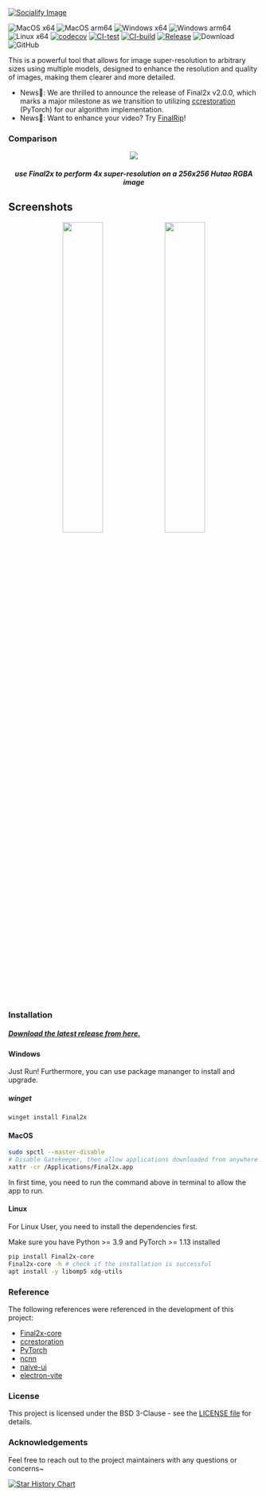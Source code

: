 <a href="https://socialify.git.ci/Tohrusky/Final2x/image?description=1&forks=1&issues=1&language=1&logo=https%3A%2F%2Fraw.githubusercontent.com%2FTohrusky%2FTohrusky%2Fmain%2Ficon%2Flogo.png&name=1&pattern=Circuit%20Board&pulls=1&stargazers=1&theme=Light">
  <picture>
    <source media="(prefers-color-scheme: dark)" srcset="https://socialify.git.ci/Tohrusky/Final2x/image?description=1&forks=1&issues=1&language=1&logo=https%3A%2F%2Fraw.githubusercontent.com%2FTohrusky%2FTohrusky%2Fmain%2Ficon%2Flogo-dark.png&name=1&pattern=Circuit%20Board&pulls=1&stargazers=1&theme=Dark" />
    <source media="(prefers-color-scheme: light)" srcset="https://socialify.git.ci/Tohrusky/Final2x/image?description=1&forks=1&issues=1&language=1&logo=https%3A%2F%2Fraw.githubusercontent.com%2FTohrusky%2FTohrusky%2Fmain%2Ficon%2Flogo.png&name=1&pattern=Circuit%20Board&pulls=1&stargazers=1&theme=Light" />
    <img alt="Socialify Image" src="https://socialify.git.ci/Tohrusky/Final2x/image?description=1&forks=1&issues=1&language=1&logo=https%3A%2F%2Fraw.githubusercontent.com%2FTohrusky%2FTohrusky%2Fmain%2Ficon%2Flogo.png&name=1&pattern=Circuit%20Board&pulls=1&stargazers=1&theme=Light" />
  </picture>
</a>

![MacOS x64](https://img.shields.io/badge/Support-MacOS%20x64-blue?logo=Apple&style=flat-square)
![MacOS arm64](https://img.shields.io/badge/Support-MacOS%20arm64-blue?logo=Apple&style=flat-square)
![Windows x64](https://img.shields.io/badge/Support-Windows%20x64-blue?logo=Windows&style=flat-square)
![Windows arm64](https://img.shields.io/badge/Support-Windows%20arm64-blue?logo=Windows&style=flat-square)
![Linux x64](https://img.shields.io/badge/Support-Linux%20x64-blue?logo=Linux&style=flat-square)
[![codecov](https://codecov.io/gh/Tohrusky/Final2x/branch/main/graph/badge.svg?token=LL6K2P1RS8)](https://codecov.io/gh/Tohrusky/Final2x)
[![CI-test](https://github.com/Tohrusky/Final2x/actions/workflows/CI-test.yml/badge.svg)](https://github.com/Tohrusky/Final2x/actions/workflows/CI-test.yml)
[![CI-build](https://github.com/Tohrusky/Final2x/actions/workflows/CI-build.yml/badge.svg)](https://github.com/Tohrusky/Final2x/actions/workflows/CI-build.yml)
[![Release](https://github.com/Tohrusky/Final2x/actions/workflows/Release.yml/badge.svg)](https://github.com/Tohrusky/Final2x/actions/workflows/Release.yml)
![Download](https://img.shields.io/github/downloads/Tohrusky/Final2x/total)
![GitHub](https://img.shields.io/github/license/Tohrusky/Final2x)

This is a powerful tool that allows for image super-resolution to arbitrary sizes using multiple models, designed to enhance the resolution and quality of images, making them clearer and more detailed.

- News🎉: We are thrilled to announce the release of Final2x v2.0.0, which marks a major milestone as we transition to utilizing [ccrestoration](https://github.com/TensoRaws/ccrestoration) (PyTorch) for our algorithm implementation.
- News🎉: Want to enhance your video? Try [FinalRip](https://github.com/TensoRaws/FinalRip)!

### Comparison

<div align="center">
<img src="https://s2.loli.net/2023/07/20/hWi4U6BNeqau3MF.png" />
</div>
<h5 align="center"> use Final2x to perform 4x super-resolution on a 256x256 Hutao RGBA image </h5>

## Screenshots

<div align=center>
<a href="https://sm.ms/image/2QdtWyTe9DbOxJS" target="_blank"><img src="https://s2.loli.net/2023/09/19/2QdtWyTe9DbOxJS.png" width="40%"></a>
<a href="https://sm.ms/image/BhQKM2751vAGNDP" target="_blank"><img src="https://s2.loli.net/2023/09/19/BhQKM2751vAGNDP.png" width="40%"></a>
</div>

### Installation

##### [Download the latest release from here.](https://github.com/Tohrusky/Final2x/releases)

#### Windows

Just Run! Furthermore, you can use package mananger to install and upgrade.

##### winget

```bash
winget install Final2x
```

#### MacOS

```bash
sudo spctl --master-disable
# Disable Gatekeeper, then allow applications downloaded from anywhere in System Preferences > Security & Privacy > General
xattr -cr /Applications/Final2x.app
```

In first time, you need to run the command above in terminal to allow the app to run.

#### Linux

For Linux User, you need to install the dependencies first.

Make sure you have Python >= 3.9 and PyTorch >= 1.13 installed

```bash
pip install Final2x-core
Final2x-core -h # check if the installation is successful
apt install -y libomp5 xdg-utils
```

### Reference

The following references were referenced in the development of this project:

- [Final2x-core](https://github.com/Final2x/Final2x-core)
- [ccrestoration](https://github.com/TensoRaws/ccrestoration)
- [PyTorch](https://github.com/pytorch/pytorch)
- [ncnn](https://github.com/Tencent/ncnn)
- [naive-ui](https://github.com/tusen-ai/naive-ui)
- [electron-vite](https://github.com/alex8088/electron-vite)

### License

This project is licensed under the BSD 3-Clause - see
the [LICENSE file](https://github.com/Tohrusky/Final2x/blob/main/LICENSE) for details.

### Acknowledgements

Feel free to reach out to the project maintainers with any questions or concerns~

<a href="https://star-history.com/#Tohrusky/Final2x&Date">
  <picture>
    <source media="(prefers-color-scheme: dark)" srcset="https://api.star-history.com/svg?repos=Tohrusky/Final2x&type=Date&theme=dark" />
    <source media="(prefers-color-scheme: light)" srcset="https://api.star-history.com/svg?repos=Tohrusky/Final2x&type=Date" />
    <img alt="Star History Chart" src="https://api.star-history.com/svg?repos=Tohrusky/Final2x&type=Date" />
  </picture>
</a>
